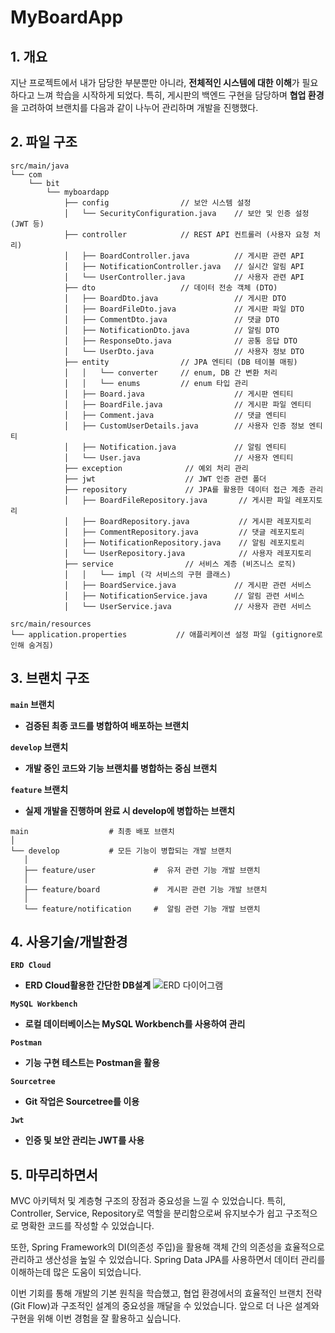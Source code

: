 # MyBoardApp

## 1. 개요

지난 프로젝트에서 내가 담당한 부분뿐만 아니라, **전체적인 시스템에 대한 이해**가 필요하다고 느껴 학습을 시작하게 되었다. 특히, 게시판의 백엔드 구현을 담당하며 **협업 환경**을 고려하여 브랜치를 다음과 같이 나누어 관리하며 개발을 진행했다.


## 2. 파일 구조

```
src/main/java
└── com
    └── bit
        └── myboardapp
            ├── config                // 보안 시스템 설정
            │   └── SecurityConfiguration.java    // 보안 및 인증 설정 (JWT 등)
            ├── controller            // REST API 컨트롤러 (사용자 요청 처리)
            │   ├── BoardController.java          // 게시판 관련 API
            │   ├── NotificationController.java   // 실시간 알림 API
            │   └── UserController.java           // 사용자 관련 API
            ├── dto                   // 데이터 전송 객체 (DTO)
            │   ├── BoardDto.java                 // 게시판 DTO
            │   ├── BoardFileDto.java             // 게시판 파일 DTO
            │   ├── CommentDto.java               // 댓글 DTO
            │   ├── NotificationDto.java          // 알림 DTO
            │   ├── ResponseDto.java              // 공통 응답 DTO
            │   └── UserDto.java                  // 사용자 정보 DTO
            ├── entity                // JPA 엔티티 (DB 테이블 매핑)
            │   │   └── converter     // enum, DB 간 변환 처리
            │   │   └── enums         // enum 타입 관리
            │   ├── Board.java                    // 게시판 엔티티
            │   ├── BoardFile.java                // 게시판 파일 엔티티
            │   ├── Comment.java                  // 댓글 엔티티
            │   ├── CustomUserDetails.java        // 사용자 인증 정보 엔티티
            │   ├── Notification.java             // 알림 엔티티
            │   └── User.java                     // 사용자 엔티티
            ├── exception              // 예외 처리 관리
            ├── jwt                    // JWT 인증 관련 폴더
            ├── repository             // JPA를 활용한 데이터 접근 계층 관리
            │   ├── BoardFileRepository.java       // 게시판 파일 레포지토리
            │   ├── BoardRepository.java           // 게시판 레포지토리
            │   ├── CommentRepository.java         // 댓글 레포지토리
            │   ├── NotificationRepository.java    // 알림 레포지토리
            │   └── UserRepository.java            // 사용자 레포지토리
            ├── service                // 서비스 계층 (비즈니스 로직)
            │   │   └── impl (각 서비스의 구현 클래스)
            │   ├── BoardService.java             // 게시판 관련 서비스
            │   ├── NotificationService.java      // 알림 관련 서비스
            │   └── UserService.java              // 사용자 관련 서비스

src/main/resources
└── application.properties           // 애플리케이션 설정 파일 (gitignore로 인해 숨겨짐)

```

## 3. 브랜치 구조

**`main` 브랜치**
   -  **검증된 최종 코드를 병합하여 배포하는 브랜치**

**`develop` 브랜치**
   -  **개발 중인 코드와 기능 브랜치를 병합하는 중심 브랜치**

**`feature` 브랜치**
   -  **실제 개발을 진행하며 완료 시 develop에 병합하는 브랜치**

```
main                  # 최종 배포 브랜치
│
└── develop           # 모든 기능이 병합되는 개발 브랜치
   │         
   ├── feature/user             #  유저 관련 기능 개발 브랜치
   │   
   ├── feature/board            #  게시판 관련 기능 개발 브랜치
   │   
   └── feature/notification     #  알림 관련 기능 개발 브랜치

```

## 4. 사용기술/개발환경

**`ERD Cloud`**
   -  **ERD Cloud활용한 간단한 DB설계**
![ERD 다이어그램](https://drive.google.com/uc?export=view&id=1OZp78weXdnxBW8vrNe2dfx6jgKhPQ_M2)

**`MySQL Workbench`**
   -  **로컬 데이터베이스는 MySQL Workbench를 사용하여 관리**

**`Postman`**
   -  **기능 구현 테스트는 Postman을 활용**

**`Sourcetree`**
   -  **Git 작업은 Sourcetree를 이용**

**`Jwt`**
   -  **인증 및 보안 관리는 JWT를 사용**
   
## 5. 마무리하면서

MVC 아키텍처 및 계층형 구조의 장점과 중요성을 느낄 수 있었습니다. 특히, Controller, Service, Repository로 역할을 분리함으로써 유지보수가 쉽고 구조적으로 명확한 코드를 작성할 수 있었습니다.

또한, Spring Framework의 DI(의존성 주입)을 활용해 객체 간의 의존성을 효율적으로 관리하고 생산성을 높일 수 있었습니다. Spring Data JPA를 사용하면서 데이터 관리를 이해하는데 많은 도움이 되었습니다.

이번 기회를 통해 개발의 기본 원칙을 학습했고, 협업 환경에서의 효율적인 브랜치 전략(Git Flow)과 구조적인 설계의 중요성을 깨달을 수 있었습니다. 앞으로 더 나은 설계와 구현을 위해 이번 경험을 잘 활용하고 싶습니다.

